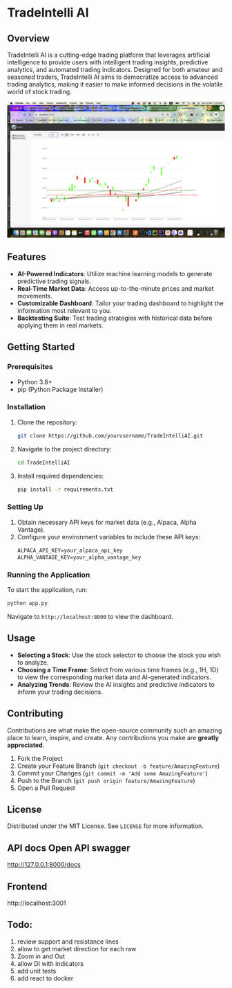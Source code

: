 # TradeIntelli AI

## Overview
TradeIntelli AI is a cutting-edge trading platform that leverages artificial intelligence to provide users with intelligent trading insights, predictive analytics, and automated trading indicators. Designed for both amateur and seasoned traders, TradeIntelli AI aims to democratize access to advanced trading analytics, making it easier to make informed decisions in the volatile world of stock trading.

![Chart Image](readme/chart.png)
## Features
- **AI-Powered Indicators**: Utilize machine learning models to generate predictive trading signals.
- **Real-Time Market Data**: Access up-to-the-minute prices and market movements.
- **Customizable Dashboard**: Tailor your trading dashboard to highlight the information most relevant to you.
- **Backtesting Suite**: Test trading strategies with historical data before applying them in real markets.

## Getting Started

### Prerequisites
- Python 3.8+
- pip (Python Package Installer)

### Installation

1. Clone the repository:
   ```sh
   git clone https://github.com/yourusername/TradeIntelliAI.git
   ```

2. Navigate to the project directory:
   ```sh
   cd TradeIntelliAI
   ```

3. Install required dependencies:
   ```sh
   pip install -r requirements.txt
   ```

### Setting Up
1. Obtain necessary API keys for market data (e.g., Alpaca, Alpha Vantage).
2. Configure your environment variables to include these API keys:
   ```env
   ALPACA_API_KEY=your_alpaca_api_key
   ALPHA_VANTAGE_KEY=your_alpha_vantage_key
   ```

### Running the Application
To start the application, run:
```sh
python app.py
```
Navigate to `http://localhost:8000` to view the dashboard.

## Usage
- **Selecting a Stock**: Use the stock selector to choose the stock you wish to analyze.
- **Choosing a Time Frame**: Select from various time frames (e.g., 1H, 1D) to view the corresponding market data and AI-generated indicators.
- **Analyzing Trends**: Review the AI insights and predictive indicators to inform your trading decisions.

## Contributing
Contributions are what make the open-source community such an amazing place to learn, inspire, and create. Any contributions you make are **greatly appreciated**.

1. Fork the Project
2. Create your Feature Branch (`git checkout -b feature/AmazingFeature`)
3. Commit your Changes (`git commit -m 'Add some AmazingFeature'`)
4. Push to the Branch (`git push origin feature/AmazingFeature`)
5. Open a Pull Request

## License
Distributed under the MIT License. See `LICENSE` for more information.

## API docs Open API swagger
http://127.0.0.1:8000/docs

## Frontend
http://localhost:3001


## Todo:
1. review support and resistance lines
2. allow to get market direction for each raw
2. Zoom in and Out
2. allow DI with indicators 
3. add unit tests 
4. add react to docker